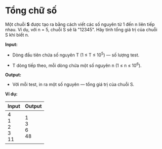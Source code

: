 # Tổng chữ số

Một chuỗi **S** được tạo ra bằng cách viết các số nguyên từ 1 đến n liên tiếp nhau. Ví dụ, với n = 5, chuỗi S sẽ là "12345". Hãy tính tổng giá trị của chuỗi S khi biết n.

**Input:**

- Dòng đầu tiên chứa số nguyên T (1 ≤ T ≤ 10<sup>5</sup>) — số lượng test.

- T dòng tiếp theo, mỗi dòng chứa một số nguyên n (1 ≤ n ≤ 10<sup>6</sup>).

**Output:**

- Với mỗi test, in ra một số nguyên — tổng giá trị của chuỗi S.

**Ví dụ:**

| Input | Output |
| :--- | :--- |
| 4 <br> 1 <br> 2 <br> 3 <br> 11 | 1 <br> 3 <br> 6 <br> 48 |